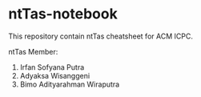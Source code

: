 # ntTas-notebook
This repository contain ntTas cheatsheet for ACM ICPC. 

ntTas Member:
1. Irfan Sofyana Putra
2. Adyaksa Wisanggeni
3. Bimo Adityarahman Wiraputra
